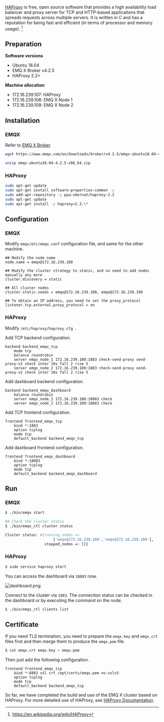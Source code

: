[HAProxy](https://www.haproxy.org/)  is free, open source software that provides a high availability load balancer and proxy server for TCP and HTTP-based applications that spreads requests across multiple servers. It is written in C and has a reputation for being fast and efficient (in terms of processor and memory usage). [^1]

## Preparation

**Software versions**

- Ubuntu 18.04
- EMQ X Broker v4.2.5
- HAProxy 2.2+

**Machine allocation**

- 172.16.239.107: HAProxy
- 172.16.239.108: EMQ X Node 1
- 172.16.239.109: EMQ X Node 2


## Installation

### EMQX

Refer to [EMQ X Broker](https://www.emqx.com/en/try?product=broker)

```bash
wget https://www.emqx.com/en/downloads/broker/v4.2.5/emqx-ubuntu18.04-4.2.5-x86_64.zip

unzip emqx-ubuntu18.04-4.2.5-x86_64.zip
```

### HAProxy

```bash
sudo apt-get update
sudo apt-get install software-properties-common -y
sudo add-apt-repository -y ppa:vbernat/haproxy-2.2
sudo apt-get update
sudo apt-get install -y haproxy=2.2.\*
```

## Configuration

### EMQX

Modify `emqx/etc/emqx.conf` configuration file, and same for the other machine.

```
## Modify the node name
node.name = emqx@172.16.239.108

## Modify the cluster strategy to static, and no need to add nodes manually any more
cluster.discovery = static

## All cluster nodes
cluster.static.seeds = emqx@172.16.239.108, emqx@172.16.239.109

## To obtain an IP address, you need to set the proxy_protocol
listener.tcp.external.proxy_protocol = on

```

### HAProxy

Modify `/etc/haproxy/haproxy.cfg `.

Add TCP backend configuration.

```
backend backend_emqx_tcp
    mode tcp
    balance roundrobin
    server emqx_node_1 172.16.239.108:1883 check-send-proxy send-proxy-v2 check inter 10s fall 2 rise 5
    server emqx_node_2 172.16.239.109:1883 check-send-proxy send-proxy-v2 check inter 10s fall 2 rise 5
```

Add dashboard backend configuration.

```
backend backend_emqx_dashboard
    balance roundrobin
    server emqx_node_1 172.16.239.108:18083 check
    server emqx_node_2 172.16.239.109:18083 check

```

Add TCP frontend configuration.

```
frontend frontend_emqx_tcp
    bind *:1883
    option tcplog
    mode tcp
    default_backend backend_emqx_tcp
```

Add dashboard frontend configuration.

```
frontend frontend_emqx_dashboard
    bind *:18083
    option tcplog
    mode tcp
    default_backend backend_emqx_dashboard
```

## Run

### EMQX

```bash
$ ./bin/emqx start

## Check the cluster status
$ ./bin/emqx_ctl cluster status

Cluster status: #{running_nodes =>
                      ['emqx@172.16.239.108','emqx@172.16.239.109'],
                  stopped_nodes => []}
```

### HAProxy

```bash
$ sudo service haproxy start
```

You can access the dashboard via `18083` now.

![dashboard.png](https://static.emqx.net/images/65ad1bec10a4515577e75e8b120c9a49.png)

Connect to the cluster via `1883`. The connection status can be checked in the dashboard or by executing the command on the node.

```bash
$ ./bin/emqx_ctl clients list
```

## Certificate

If you need TLS termination, you need to prepare the `emqx.key` and `emqx.crt` files first and then merge them to produce the `emqx.pem` file.

```bash
$ cat emqx.crt emqx.key > emqx.pem
```

Then just add the following configuration.

```
frontend frontend_emqx_tcp
    bind *:8883 ssl crt /opt/certs/emqx.pem no-sslv3
    option tcplog
    mode tcp
    default_backend backend_emqx_tcp
```



So far, we have completed the build and use of the EMQ X cluster based on HAProxy. For more detailed use of HAProxy, see [HAProxy Documentation](https://cbonte.github.io/haproxy-dconv/2.2/intro.html).



[^1]: https://en.wikipedia.org/wiki/HAProxy
